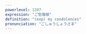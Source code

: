 ```yaml
---
powerlevel: 1207
expression: "ご愁傷様"
definition: "(exp) my condolences"
pronunciation: "ごしゅうしょうさま"
---
```

